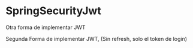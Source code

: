# SpringSecurityJwt
Otra forma de implementar JWT

Segunda Forma de implementar JWT, (Sin refresh, solo el token de login)
